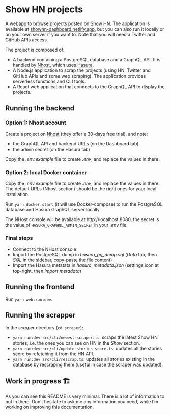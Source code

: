 # Show HN projects

A webapp to browse projects posted on
[Show HN](https://news.ycombinator.com/show). The application is available at
[showhn-dashboard.netlify.app](https://showhn-dashboard.netlify.app/), but you
can also run it locally or on your own server if you want to. Note that you will
need a Twitter and GitHub APIs access.

The project is composed of:

- A backend containing a PostgreSQL database and a GraphQL API. It is handled by
  [Nhost](https://nhost.io/), which uses [Hasura](https://hasura.io/).
- A Node.js application to scrap the projects (using HN, Twitter and GitHub APIs
  and some web scraping). The application provides serverless functions and CLI
  tools.
- A React web application that connects to the GraphQL API to display the
  projects.

## Running the backend

### Option 1: Nhost account

Create a project on [Nhost](https://nhost.io/) (they offer a 30-days free
trial), and note:

- the GraphQL API and backend URLs (on the Dashboard tab)
- the admin secret (on the Hasura tab)

Copy the _.env.example_ file to create _.env_, and replace the values in there.

### Option 2: local Docker container

Copy the _.env.example_ file to create _.env_, and replace the values in there.
The default URLs (Nhost section) should be the right ones for your local
installation.

Run `yarn docker:start` (it will use Docker-compose) to run the PostgreSQL
database and Hasura GraphQL server locally.

The NHost console will be available at http://localhost:8080, the secret is the
value of `HASURA_GRAPHQL_ADMIN_SECRET` in your _.env_ file.

### Final steps

- Connect to the NHost console
- Import the PostgreSQL dump in _hasura_pg_dump.sql_ (_Data_ tab, then _SQL_ in
  the sidebar, copy-paste the file content)
- Import the Hasura metatata in _hasura_metadata.json_ (settings icon at
  top-right, then _Import metadata_)

## Running the frontend

Run `yarn web:run:dev`.

## Running the scrapper

In the _scraper_ directory (`cd scraper`):

- `yarn run:dev src/cli/newest-scraper.ts`: scraps the latest Show HN stories,
  i.e. the ones you can see on HN in the _Show_ section.
- `yarn run:dev src/cli/update-stories-score.ts`: updates all the stories score
  by refetching it from the HN API.
- `yarn run:dev src/cli/rescrap.ts`: updates all stories existing in the
  database by rescraping them (useful in case the scraper was updated).

## Work in progress 🏗

As you can see this README is very minimal. There is a lot of information to put
in there. Don’t hesitate to ask me any information you need, while I’m working
on improving this documentation.
